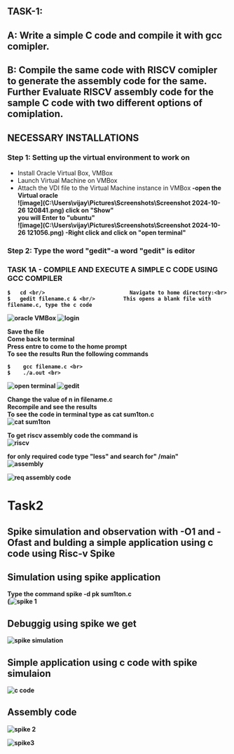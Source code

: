 ## TASK-1: 
## A: Write a simple C code and compile it with gcc comipler. 
## B: Compile the same code with RISCV comipler to generate the assembly code for the same. Further Evaluate RISCV assembly code for the sample C code with two different options of comiplation.

## NECESSARY INSTALLATIONS
### Step 1: Setting up the virtual environment to work on
- Install Oracle Virtual Box, VMBox<br/>
- Launch Virtual Machine on VMBox<br/>
- Attach the VDI file to the Virtual Machine instance in VMBox<b>
-open the Virtual oracle<br>
![image](C:\Users\vijay\Pictures\Screenshots\Screenshot 2024-10-26 120841.png)
click on  "Show"<br>
 you will Enter to "ubuntu"<br>
 ![image](C:\Users\vijay\Pictures\Screenshots\Screenshot 2024-10-26 121056.png)
 -Right click and click on "open terminal"<br>

### Step 2: Type the word "gedit"-a word "gedit" is editor

### TASK 1A - COMPILE AND EXECUTE A SIMPLE C CODE USING GCC COMPILER
    $   cd <br/>                           Navigate to home directory:<br>
    $   gedit filename.c & <br/>         This opens a blank file with filename.c, type the c code
    
![oracle VMBox](https://github.com/user-attachments/assets/ec510c91-5706-4d7f-abd5-e825ae070f5e)
![login](https://github.com/user-attachments/assets/e4a40158-1875-4eb2-adc1-0f23a57f1025)

Save the file<br> 
Come back to terminal<br>
Press entre to come to the home prompt<br>
To see the results Run the following commands

    $    gcc filename.c <br>
    $    ./a.out <br>
![open terminal](https://github.com/user-attachments/assets/0240e637-7e73-43dc-b563-30a3ee793034)
![gedit](https://github.com/user-attachments/assets/a6e3c9c5-35de-45fa-8165-34ea4e4307de)

Change the value of n in filename.c <br>
Recompile and see the results <br>
To see the code in terminal type as cat sum1ton.c<br>
![cat sum1ton](https://github.com/user-attachments/assets/615382a8-e491-41a4-affc-dbbf6eb0daa4)

To get riscv assembly code the command is<br>
![riscv](https://github.com/user-attachments/assets/a0d99dc6-5f12-4d19-92d0-357dc59c03b9)

for only required code type "less" and search for" /main"<br>
![assembly](https://github.com/user-attachments/assets/5451aea1-152f-4bed-91b2-22f2c9cfb19e)

![req assembly code](https://github.com/user-attachments/assets/ccbcd4eb-c58c-4d16-ba64-d64122d4416e)

# Task2
## Spike simulation and observation with -O1 and -Ofast and bulding a simple application using c code using Risc-v Spike

## Simulation using spike application <br>
Type the command spike -d pk sum1ton.c<br>
(![spike 1](https://github.com/user-attachments/assets/53dd047c-dbd9-43e3-9b07-352736fee6b7)


## Debuggig using spike we get<br> 
![spike simulation](https://github.com/user-attachments/assets/72473a0d-ee89-458e-9535-678bc376b069)

## Simple application using c code with spike simulaion
![c code](https://github.com/user-attachments/assets/360609f5-8721-404f-9bcd-89d0535cc7bf)

## Assembly code
![spike 2](https://github.com/user-attachments/assets/2812371d-dcf2-4a28-acc7-5a951dd25701)

![spike3](https://github.com/user-attachments/assets/2eff46d3-37af-4ee7-b7ef-bece33dbe1fe)









